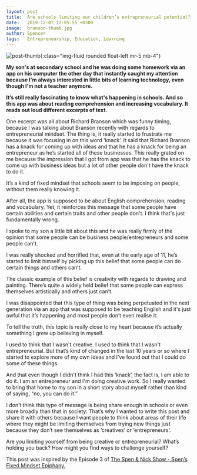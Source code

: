 ```yaml
---
layout: post
title:  Are schools limiting our children’s entrepreneurial potential?
date:   2019-12-07 12:05:55 +0300
image:  branson-thumb.jpg
author: Spencer
tags:   Entrepreneurship, Education, Learning
---
```

![post-thumb]({{site.baseurl}}/assets/images/blog/branson-thumb.jpg){:class="img-fluid rounded float-left mr-5 mb-4"}


**My son's at secondary school and he was doing some homework via an app on his computer the other day that instantly caught my attention because I'm always interested in little bits of learning technology, even though I'm not a teacher anymore.**

**It’s still really fascinating to know what's happening in schools. And so this app was about reading comprehension and increasing vocabulary. It reads out loud different excerpts of text.**

One excerpt was all about Richard Branson which was funny timing, because I was talking about Branson recently with regards to entrepreneurial mindset. 
The thing is, it really started to frustrate me because it was focusing in on this word ‘knack’. It said that Richard Branson has a knack for coming up with ideas and that he has a knack for being an entrepreneur as he’s started all of these businesses.
This really grated on me because the impression that I got from app was that he has the knack to come up with business ideas but a lot of other people don't have the knack to do it.

It’s a kind of fixed mindset that schools seem to be imposing on people, without them really knowing it.

After all, the app is supposed to be about English comprehension, reading and vocabulary. Yet, it reinforces this message that some people have certain abilities and certain traits and other people don't. I think that's just fundamentally wrong. 

I spoke to my son a little bit about this and he was really firmly of the opinion that some people can be business people/entrepreneurs and some people can't. 

I was really shocked and horrified that, even at the early age of 11, he’s started to limit himself by picking up this belief that some people can do certain things and others can’t.

The classic example of this belief is creativity with regards to drawing and painting. There’s quite a widely held belief that some people can express themselves artistically and others just can’t.

I was disappointed that this type of thing was being perpetuated in the next generation via an app that was supposed to be teaching English and it's just awful that it’s happening and most people don’t even realise it.

To tell the truth, this topic is really close to my heart because it’s actually something I grew up believing in myself.

I used to think that I wasn't creative. I used to think that I wasn't entrepreneurial. But that’s kind of changed in the last 10 years or so where I started to explore more of my own ideas and I’ve found out that I could do some of these things. 

And that even though I didn't think I had this ‘knack’, the fact is, I am able to do it. I am an entrepreneur and I'm doing creative work. So I really wanted to bring that home to my son in a short story about myself rather than kind of saying, “no, you can do it.”

I don’t think this type of message is being share enough in schools or even more broadly than that in society. That’s why I wanted to write this post and share it with others because I want people to think about areas of their life where they might be limiting themselves from trying new things just because they don’t see themselves as ‘creatives’ or ‘entrepreneurs’. 

Are you limiting yourself from being creative or entrepreneurial? What’s holding you back? How might you find ways to challenge yourself?

This post was inspired by the Episode 3 of [The Spen & Nick Show - Spen’s Fixed Mindset Epiphany.](https://anchor.fm/spenandnick "Podcast")
